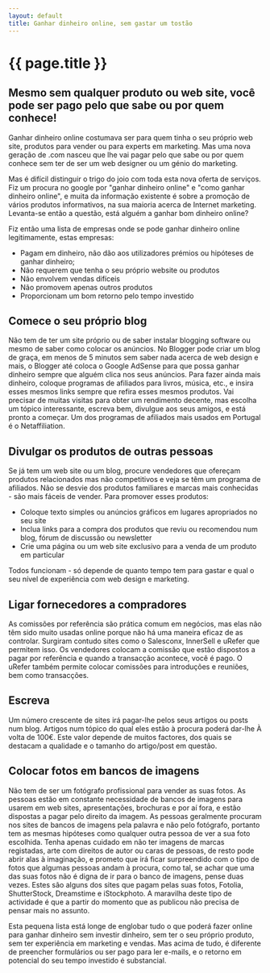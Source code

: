 ```yaml
---
layout: default
title: Ganhar dinheiro online, sem gastar um tostão
---
```


# {{ page.title }}

## Mesmo sem qualquer produto ou web site, você pode ser pago pelo que sabe ou por quem conhece!

Ganhar dinheiro online costumava ser para quem tinha o seu próprio web site, produtos para vender ou para experts em marketing. Mas uma nova geração de .com nasceu que lhe vai pagar pelo que sabe ou por quem conhece sem ter de ser um web designer ou um génio do marketing.

Mas é difícil distinguir o trigo do joio com toda esta nova oferta de serviços. Fiz um procura no google por "ganhar dinheiro online" e "como ganhar dinheiro online", e muita da informação existente é sobre a promoção de vários produtos informativos, na sua maioria acerca de Internet marketing. Levanta-se então a questão, está alguém a ganhar bom dinheiro online?

Fiz então uma lista de empresas onde se pode ganhar dinheiro online legitimamente, estas empresas:

* Pagam em dinheiro, não dão aos utilizadores prémios ou hipóteses de ganhar dinheiro;
* Não requerem que tenha o seu próprio website ou produtos
* Não envolvem vendas difíceis
* Não promovem apenas outros produtos
* Proporcionam um bom retorno pelo tempo investido

## Comece o seu próprio blog

Não tem de ter um site próprio ou de saber instalar blogging software ou mesmo de saber como colocar os anúncios. No Blogger pode criar um blog de graça, em menos de 5 minutos sem saber nada acerca de web design e mais, o Blogger até coloca o Google AdSense para que possa ganhar dinheiro sempre que alguém clica nos seus anúncios. Para fazer ainda mais dinheiro, coloque programas de afiliados para livros, música, etc., e insira esses mesmos links sempre que refira esses mesmos produtos. Vai precisar de muitas visitas para obter um rendimento decente, mas escolha um tópico interessante, escreva bem, divulgue aos seus amigos, e está pronto a começar. Um dos programas de afiliados mais usados em Portugal é o Netaffiliation.

## Divulgar os produtos de outras pessoas

Se já tem um web site ou um blog, procure vendedores que ofereçam produtos relacionados mas não competitivos e veja se têm um programa de afiliados. Não se desvie dos produtos familiares e marcas mais conhecidas - são mais fáceis de vender. Para promover esses produtos:

* Coloque texto simples ou anúncios gráficos em lugares apropriados no seu site
* Inclua links para a compra dos produtos que reviu ou recomendou num blog, fórum de discussão ou newsletter
* Crie uma página ou um web site exclusivo para a venda de um produto em particular

Todos funcionam - só depende de quanto tempo tem para gastar e qual o seu nível de experiência com web design e marketing.

## Ligar fornecedores a compradores

As comissões por referência são prática comum em negócios, mas elas não têm sido muito usadas online porque não há uma maneira eficaz de as controlar. Surgiram contudo sites como o Salesconx, InnerSell e uRefer que permitem isso. Os vendedores colocam a comissão que estão dispostos a pagar por referência e quando a transacção acontece, você é pago. O uRefer também permite colocar comissões para introduções e reuniões, bem como transacções.

## Escreva

Um número crescente de sites irá pagar-lhe pelos seus artigos ou posts num blog. Artigos num tópico do qual eles estão à procura poderá dar-lhe À volta de 100€. Este valor depende de muitos factores, dos quais se destacam a qualidade e o tamanho do artigo/post em questão.

## Colocar fotos em bancos de imagens

Não tem de ser um fotógrafo profissional para vender as suas fotos. As pessoas estão em constante necessidade de bancos de imagens para usarem em web sites, apresentações, brochuras e por aí fora, e estão dispostas a pagar pelo direito da imagem. As pessoas geralmente procuram nos sites de bancos de imagens pela palavra e não pelo fotógrafo, portanto tem as mesmas hipóteses como qualquer outra pessoa de ver a sua foto escolhida. Tenha apenas cuidado em não ter imagens de marcas registadas, arte com direitos de autor ou caras de pessoas, de resto pode abrir alas à imaginação, e prometo que irá ficar surpreendido com o tipo de fotos que algumas pessoas andam à procura, como tal, se achar que uma das suas fotos não é digna de ir para o banco de imagens, pense duas vezes. Estes são alguns dos sites que pagam pelas suas fotos, Fotolia, ShutterStock, Dreamstime e iStockphoto. A maravilha deste tipo de actividade é que a partir do momento que as publicou não precisa de pensar mais no assunto.

Esta pequena lista está longe de englobar tudo o que poderá fazer online para ganhar dinheiro sem investir dinheiro, sem ter o seu próprio produto, sem ter experiência em marketing e vendas. Mas acima de tudo, é diferente de preencher formulários ou ser pago para ler e-mails, e o retorno em potencial do seu tempo investido é substancial.